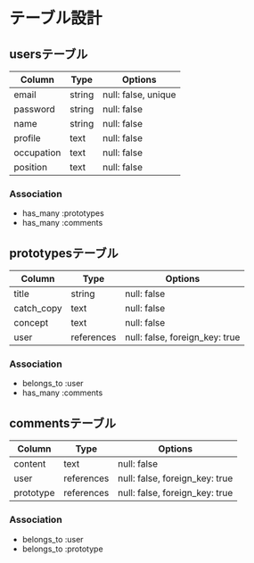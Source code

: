 # テーブル設計

## usersテーブル

| Column      | Type   | Options             |
|------------ | ------ | ------------------- |
| email       | string | null: false, unique |
| password    | string | null: false         |
| name        | string | null: false         |
| profile     | text   | null: false         |
| occupation  | text   | null: false         |
| position    | text   | null: false         |

### Association

- has_many :prototypes
- has_many :comments

## prototypesテーブル

| Column     | Type       | Options                        |
|----------- | ---------- | ------------------------------ |
| title      | string     | null: false                    |
| catch_copy | text       | null: false                    |
| concept    | text       | null: false                    |
| user       | references | null: false, foreign_key: true |

### Association

- belongs_to :user
- has_many :comments

## commentsテーブル

| Column    | Type       | Options                        |
|---------- | ---------- | ------------------------------ |
| content   | text       | null: false                    |
| user      | references | null: false, foreign_key: true |
| prototype | references | null: false, foreign_key: true |

### Association

- belongs_to :user
- belongs_to :prototype